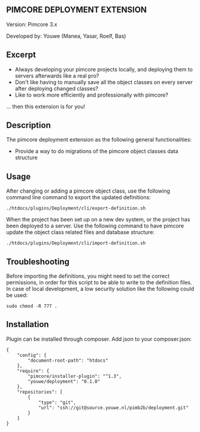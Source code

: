 PIMCORE DEPLOYMENT EXTENSION
----------------------------

Version: Pimcore 3.x

Developed by: Youwe (Manea, Yasar, Roelf, Bas)

Excerpt
-------

* Always developing your pimcore projects locally, and deploying them to servers afterwards like a real pro?
* Don't like having to manually save all the object classes on every server after deploying changed classes?
* Like to work more efficiently and professionally with pimcore?

... then this extension is for you!

Description
-----------

The pimcore deployment extension as the following general functionalities:

* Provide a way to do migrations of the pimcore object classes data structure

Usage
-----

After changing or adding a pimcore object class, use the following command line command to export the updated
definitions:

    ./htdocs/plugins/Deployment/cli/export-definition.sh

When the project has been set up on a new dev system, or the project has been deployed to a server. Use the following
command to have pimcore update the object class related files and database structure:

    ./htdocs/plugins/Deployment/cli/import-definition.sh

Troubleshooting
---------------

Before importing the definitions, you might need to set the correct permissions, in order for this script to be able to
write to the definition files. In case of local development, a low security solution like the following could be used:

    sudo chmod -R 777 .

Installation
------------

Plugin can be installed through composer. Add json to your composer.json:

    {
        "config": {
            "document-root-path": "htdocs"
        },
        "require": {
            "pimcore/installer-plugin": "^1.3",
            "youwe/deployment": "0.1.0"
        },
        "repositories": [
            {
                "type": "git",
                "url": "ssh://git@source.youwe.nl/pimb2b/deployment.git"
            }
        ]
    }




